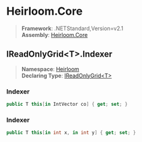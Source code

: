 # Heirloom.Core

> **Framework**: .NETStandard,Version=v2.1  
> **Assembly**: [Heirloom.Core][0]  

## IReadOnlyGrid\<T>.Indexer

> **Namespace**: [Heirloom][0]  
> **Declaring Type**: [IReadOnlyGrid\<T>][1]  

### Indexer

```cs
public T this[in IntVector co] { get; set; }
```

### Indexer

```cs
public T this[in int x, in int y] { get; set; }
```

[0]: ../../../Heirloom.Core.md
[1]: ../IReadOnlyGrid[T].md
